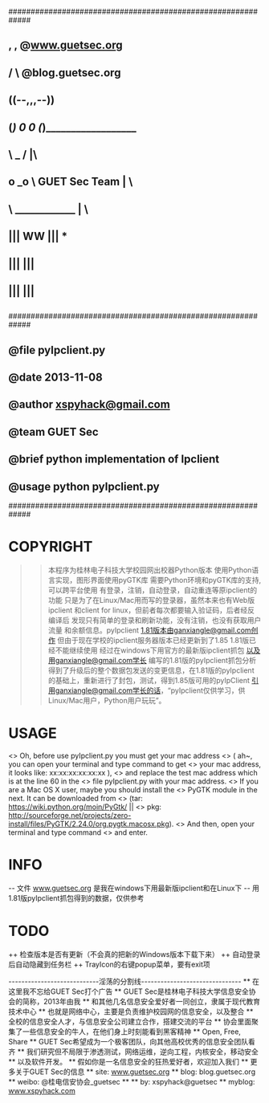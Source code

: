 #############################################################
##                                                         ##
##     ,         ,          @www.guetsec.org               ##
##    /           \         @blog.guetsec.org              ##
##   ((__--,,,--__))                                       ##
##     (_) 0 0 (_)__________________                       ##
##       \  _ /                    |\                      ##
##        o _o  \   GUET Sec Team  | \                     ##
##               \   ____________  |  \                    ##
##                |||         WW |||   *                   ##
##                |||            |||                       ##
##                |||            |||                       ##
##                                                         ##
#############################################################
## @file    pyIpclient.py                                  ##
## @date    2013-11-08                                     ##
## @author  xspyhack@gmail.com                             ##
## @team    GUET Sec                                       ##
## @brief   python implementation of Ipclient              ##
## @usage   python pyIpclient.py                           ##
#############################################################

COPYRIGHT
======================================================================
>> 本程序为桂林电子科技大学校园网出校器Python版本
>> 使用Python语言实现，图形界面使用pyGTK库
>> 需要Python环境和pyGTK库的支持,可以跨平台使用
>> 有登录，注销，自动登录，自动重连等原ipclient的功能
>> 只是为了在Linux/Mac用而写的登录器，虽然本来也有Web版ipclient
>> 和client for linux，但前者每次都要输入验证码，后者经反编译后
>> 发现只有简单的登录和刷新功能，没有注销，也没有获取用户流量
>> 和余额信息。pyIpclient 1.81版本由ganxiangle@gmail.com创作
>> 但由于现在学校的ipclient服务器版本已经更新到了1.85
>> 1.81版已经不能继续使用
>> 经过在windows下用官方的最新版ipclient抓包
>> 以及用ganxiangle@gmail.com学长
>> 编写的1.81版的pyIpclient抓包分析
>> 得到了升级后的整个数据包发送的变更信息，在1.81版的pyIpclient
>> 的基础上，重新进行了封包，测试，得到1.85版可用的pyIpClient
>> 引用ganxiangle@gmail.com学长的话，“pyIpclient仅供学习，供\
>> Linux/Mac用户，Python用户玩玩”。

USAGE
======================================================================
<> Oh, before use pyIpclient.py you must get your mac address
<> ( ah~, you can open your terminal and type command <ifconfig> to get
<> your mac address, it looks like: xx:xx:xx:xx:xx:xx ),
<> and replace the test mac address which is at the line 60 in the
<> file pyIpclient.py with your mac address.
<> If you are a Mac OS X user, maybe you should install the
<> PyGTK module in the next. It can be downloaded from
<> (tar: https://wiki.python.org/moin/PyGtk/ ||
<> pkg: http://sourceforge.net/projects/zero-install/files/PyGTK/2.24.0/org.pygtk.macosx.pkg).
<> And then, open your terminal and type command <python pyIpclient.py>
<> and enter.

INFO
======================================================================
-- 文件 www.guetsec.org 是我在windows下用最新版ipclient和在Linux下
-- 用1.81版pyIpclient抓包得到的数据，仅供参考

TODO
======================================================================
++ 检查版本是否有更新（不会真的把新的Windows版本下载下来）
++ 自动登录后自动隐藏到任务栏
++ TrayIcon的右键popup菜单，要有exit项


----------------------------淫荡的分割线-------------------------------
** 在这里我不忘给GUET Sec打个广告
** GUET Sec是桂林电子科技大学信息安全协会的简称，2013年由我
** 和其他几名信息安全爱好者一同创立，隶属于现代教育技术中心
** 也就是网络中心，主要是负责维护校园网的信息安全，以及整合
** 全校的信息安全人才，与信息安全公司建立合作，搭建交流的平台
** 协会里面聚集了一些信息安全的牛人，在他们身上时刻能看到黑客精神
** Open, Free, Share
** GUET Sec希望成为一个极客团队，向其他高校优秀的信息安全团队看齐
** 我们研究但不局限于渗透测试，网络运维，逆向工程，内核安全，移动安全
** 以及软件开发。
** 假如你是一名信息安全的狂热爱好者，欢迎加入我们
** 更多关于GUET Sec的信息
** site: www.guetsec.org
** blog: blog.guetsec.org
** weibo: @桂电信安协会_guetsec
**
** by: xspyhack@guetsec
** myblog: www.xspyhack.com
